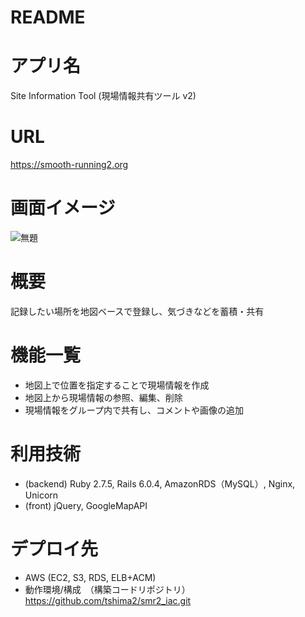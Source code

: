 # README

# アプリ名 #
Site Information Tool (現場情報共有ツール v2)  

# URL #
https://smooth-running2.org

# 画面イメージ #
![無題](https://user-images.githubusercontent.com/76857613/162597504-53994cf4-1a41-482c-bb80-720d5b45009b.png)

# 概要 #
記録したい場所を地図ベースで登録し、気づきなどを蓄積・共有

# 機能一覧 #
- 地図上で位置を指定することで現場情報を作成	
- 地図上から現場情報の参照、編集、削除
- 現場情報をグループ内で共有し、コメントや画像の追加

# 利用技術 #
- (backend) Ruby 2.7.5, Rails 6.0.4, AmazonRDS（MySQL）, Nginx, Unicorn
- (front) jQuery, GoogleMapAPI

# デプロイ先
- AWS (EC2, S3, RDS, ELB+ACM)
- 動作環境/構成　（構築コードリポジトリ）https://github.com/tshima2/smr2_iac.git
